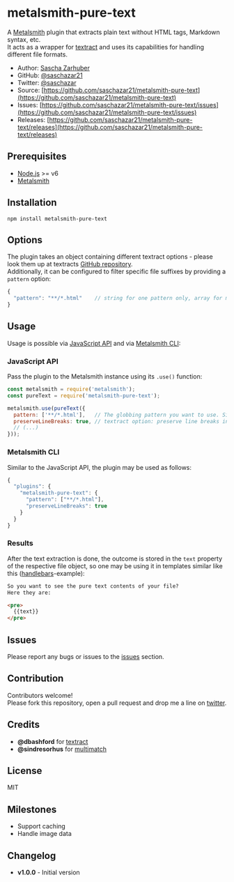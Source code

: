 # metalsmith-pure-text

A [Metalsmith](https://github.com/segmentio/metalsmith) plugin that extracts plain text without HTML tags, Markdown syntax, etc.  
It acts as a wrapper for [textract](https://github.com/dbashford/textract) and uses its capabilities for handling different file formats.

* Author: [Sascha Zarhuber](https://sascha.work)
* GitHub: [@saschazar21](https://github.com/saschazar21)
* Twitter: [@saschazar](https://twitter.com/saschazar21)
* Source: [https://github.com/saschazar21/metalsmith-pure-text](https://github.com/saschazar21/metalsmith-pure-text)
* Issues: [https://github.com/saschazar21/metalsmith-pure-text/issues](https://github.com/saschazar21/metalsmith-pure-text/issues)
* Releases: [https://github.com/saschazar21/metalsmith-pure-text/releases](https://github.com/saschazar21/metalsmith-pure-text/releases)

## Prerequisites

* [Node.js](https://nodejs.org/en/) >= v6
* [Metalsmith](https://github.com/segmentio/metalsmith)

## Installation
`npm install metalsmith-pure-text`

## Options
The plugin takes an object containing different textract options - please look them up at textracts [GitHub repository](https://github.com/dbashford/textract).  
Additionally, it can be configured to filter specific file suffixes by providing a `pattern` option:  

```JavaScript
{
  "pattern": "**/*.html"    // string for one pattern only, array for multiple patterns
}
```

## Usage
Usage is possible via [JavaScript API](https://github.com/segmentio/metalsmith#api) and via [Metalsmith CLI](https://github.com/segmentio/metalsmith#cli):

### JavaScript API
Pass the plugin to the Metalsmith instance using its `.use()` function:
```JavaScript
const metalsmith = require('metalsmith');
const pureText = require('metalsmith-pure-text');

metalsmith.use(pureText({
  pattern: ['**/*.html'],   // The globbing pattern you want to use. Single pattern also in array.
  preserveLineBreaks: true, // textract option: preserve line breaks in extracted text.
  // (...)
}));

```

### Metalsmith CLI
Similar to the JavaScript API, the plugin may be used as follows:
```JavaScript
{
  "plugins": {
    "metalsmith-pure-text": {
      "pattern": ["**/*.html"],
      "preserveLineBreaks": true
    }
  }
}
```

### Results
After the text extraction is done, the outcome is stored in the `text` property of the respective file object, so one may be using it in templates similar like this ([handlebars](https://github.com/wycats/handlebars.js)-example):

```HTML
So you want to see the pure text contents of your file?
Here they are:

<pre>
  {{text}}
</pre>
```

## Issues
Please report any bugs or issues to the [issues](https://github.com/saschazar21/metalsmith-pure-text/issues) section.

## Contribution
Contributors welcome!  
Please fork this repository, open a pull request and drop me a line on [twitter](https://twitter.com/saschazar/).

## Credits
* **@dbashford** for [textract](https://github.com/dbashford/textract)
* **@sindresorhus** for [multimatch](https://github.com/sindresorhus/multimatch)

## License
MIT

## Milestones
* Support caching
* Handle image data

## Changelog
* **v1.0.0** - Initial version
